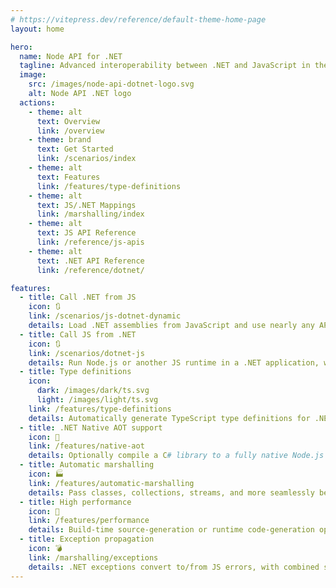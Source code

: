 ```yaml
---
# https://vitepress.dev/reference/default-theme-home-page
layout: home

hero:
  name: Node API for .NET
  tagline: Advanced interoperability between .NET and JavaScript in the same process
  image:
    src: /images/node-api-dotnet-logo.svg
    alt: Node API .NET logo
  actions:
    - theme: alt
      text: Overview
      link: /overview
    - theme: brand
      text: Get Started
      link: /scenarios/index
    - theme: alt
      text: Features
      link: /features/type-definitions
    - theme: alt
      text: JS/.NET Mappings
      link: /marshalling/index
    - theme: alt
      text: JS API Reference
      link: /reference/js-apis
    - theme: alt
      text: .NET API Reference
      link: /reference/dotnet/

features:
  - title: Call .NET from JS
    icon: 🔃
    link: /scenarios/js-dotnet-dynamic
    details: Load .NET assemblies from JavaScript and use nearly any APIs.
  - title: Call JS from .NET
    icon: 🔃
    link: /scenarios/dotnet-js
    details: Run Node.js or another JS runtime in a .NET application, with advanced interop capabilities.
  - title: Type definitions
    icon:
      dark: /images/dark/ts.svg
      light: /images/light/ts.svg
    link: /features/type-definitions
    details: Automatically generate TypeScript type definitions for .NET assemblies.
  - title: .NET Native AOT support
    icon: 🤖
    link: /features/native-aot
    details: Optionally compile a C# library to a fully native Node.js addon that does not depend on the .NET runtime.
  - title: Automatic marshalling
    icon: 🏭
    link: /features/automatic-marshalling
    details: Pass classes, collections, streams, and more seamlessly between JS and .NET.
  - title: High performance
    icon: 🚀
    link: /features/performance
    details: Build-time source-generation or runtime code-generation optimizes interop performance.
  - title: Exception propagation
    icon: 💣
    link: /marshalling/exceptions
    details: .NET exceptions convert to/from JS errors, with combined stack traces.
---
```

